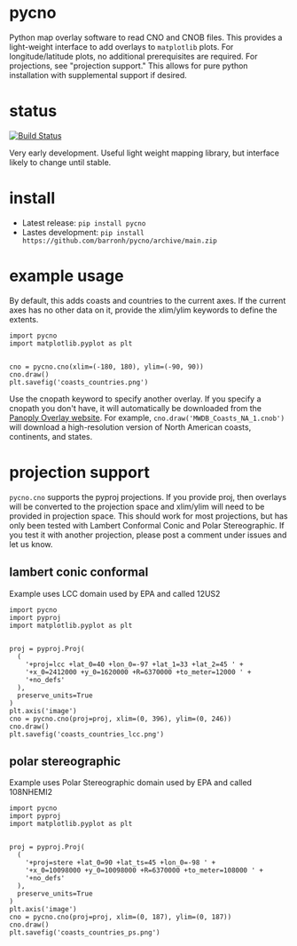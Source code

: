 # pycno

Python map overlay software to read CNO and CNOB files. This provides a light-weight interface to add overlays to `matplotlib` plots. For longitude/latitude plots, no additional prerequisites are required. For projections, see "projection support." This allows for pure python installation with supplemental support if desired.

# status

[![Build Status](https://travis-ci.org/barronh/pycno.svg?branch=main)](https://travis-ci.org/barronh/pycno)

Very early development. Useful light weight mapping library, but interface likely to change until stable.

# install 

* Latest release: `pip install pycno`
* Lastes development: `pip install https://github.com/barronh/pycno/archive/main.zip`


# example usage

By default, this adds coasts and countries to the current axes. If the current axes has no other data on it, provide the xlim/ylim keywords to define the extents.

```
import pycno
import matplotlib.pyplot as plt


cno = pycno.cno(xlim=(-180, 180), ylim=(-90, 90))
cno.draw()
plt.savefig('coasts_countries.png')
```

Use the cnopath keyword to specify another overlay. If you specify a cnopath you don't have, it will automatically be downloaded from the [Panoply Overlay website](https://www.giss.nasa.gov/tools/panoply/overlays/). For example, `cno.draw('MWDB_Coasts_NA_1.cnob')` will download a high-resolution version of North American coasts, continents, and states.

# projection support

`pycno.cno` supports the pyproj projections. If you provide proj, then overlays will be converted to the projection space and xlim/ylim will need to be provided in projection space. This should work for most projections, but has only been tested with  Lambert Conformal Conic and Polar Stereographic. If you test it with another projection, please post a comment under issues and let us know.


## lambert conic conformal

Example uses LCC domain used by EPA and called 12US2

```
import pycno
import pyproj
import matplotlib.pyplot as plt


proj = pyproj.Proj(
  (
    '+proj=lcc +lat_0=40 +lon_0=-97 +lat_1=33 +lat_2=45 ' +
    '+x_0=2412000 +y_0=1620000 +R=6370000 +to_meter=12000 ' +
    '+no_defs'
  ),
  preserve_units=True
)
plt.axis('image')
cno = pycno.cno(proj=proj, xlim=(0, 396), ylim=(0, 246))
cno.draw()
plt.savefig('coasts_countries_lcc.png')
```

## polar stereographic

Example uses Polar Stereographic domain used by EPA and called 108NHEMI2


```
import pycno
import pyproj
import matplotlib.pyplot as plt


proj = pyproj.Proj(
  (
    '+proj=stere +lat_0=90 +lat_ts=45 +lon_0=-98 ' +
    '+x_0=10098000 +y_0=10098000 +R=6370000 +to_meter=108000 ' +
    '+no_defs'
  ),
  preserve_units=True
)
plt.axis('image')
cno = pycno.cno(proj=proj, xlim=(0, 187), ylim=(0, 187))
cno.draw()
plt.savefig('coasts_countries_ps.png')
```
